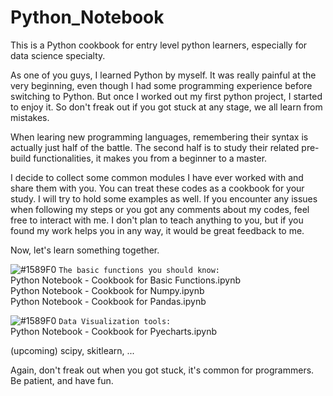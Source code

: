 # Python_Notebook
This is a Python cookbook for entry level python learners, especially for data science specialty.

As one of you guys, I learned Python by myself. It was really painful at the very beginning, even though I had some programming experience before switching to Python. But once I worked out my first python project, I started to enjoy it. So don't freak out if you got stuck at any stage, we all learn from mistakes. 

When learing new programming languages, remembering their syntax is actually just half of the battle. The second half is to study their related pre-build functionalities, it makes you from a beginner to a master. 

I decide to collect some common modules I have ever worked with and share them with you. You can treat these codes as a cookbook for your study. I will try to hold some examples as well. If you encounter any issues when following my steps or you got any comments about my codes, feel free to interact with me. I don't plan to teach anything to you, but if you found my work helps you in any way, it would be great feedback to me.

Now, let's learn something together. 

 ![#1589F0](https://placehold.it/15/1589F0/000000?text=+) `The basic functions you should know:`     
 	Python Notebook - Cookbook for Basic Functions.ipynb      
  Python Notebook - Cookbook for Numpy.ipynb    
  Python Notebook - Cookbook for Pandas.ipynb 
  
  ![#1589F0](https://placehold.it/15/1589F0/000000?text=+) `Data Visualization tools:`     
  Python Notebook - Cookbook for Pyecharts.ipynb
  

   


(upcoming) 
scipy,
skitlearn,
...




Again, don't freak out when you got stuck, it's common for programmers. Be patient, and have fun.
